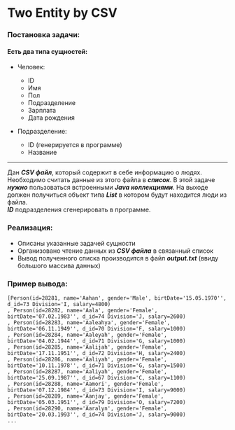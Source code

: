 # Two Entity by CSV

### Постановка задачи:
#### Есть два типа сущностей:

- Человек:

	- ID
	- Имя
	- Пол
	- Подразделение
	- Зарплата
	- Дата рождения

- Подразделение:

	- ID (генерируется в программе)
	- Название
---
Дан ***CSV файл***, который содержит в себе информацию о людях. Необходимо считать данные из этого файла в ***список***.
В этой задаче ***нужно*** пользоваться встроенными ***Java коллекциями***.
На выходе должен получиться объект типа ***List*** в котором будут находится люди из файла.  
***ID*** подразделения сгенерировать в программе.

### Реализация:

- Описаны указанные задачей сущности
- Организовано чтение данных из ***CSV файла*** в связанный список
- Вывод полученного списка производится в файл ***output.txt*** (ввиду большого массива данных)

### Пример вывода:

```
[Person(id=28281, name='Aahan', gender='Male', birtDate='15.05.1970'', d_id=73 Division='I, salary=4800)
, Person(id=28282, name='Aala', gender='Female', birtDate='07.02.1983'', d_id=74 Division='J, salary=2600)
, Person(id=28283, name='Aaleahya', gender='Female', birtDate='06.11.1949'', d_id=70 Division='F, salary=1000)
, Person(id=28284, name='Aaleyah', gender='Female', birtDate='04.02.1944'', d_id=71 Division='G, salary=1000)
, Person(id=28285, name='Aalijah', gender='Female', birtDate='17.11.1951'', d_id=72 Division='H, salary=2400)
, Person(id=28286, name='Aaliyah', gender='Female', birtDate='10.11.1978'', d_id=71 Division='G, salary=1500)
, Person(id=28287, name='Aaliyah', gender='Female', birtDate='25.09.1987'', d_id=67 Division='C, salary=1100)
, Person(id=28288, name='Aamori', gender='Female', birtDate='07.12.1984'', d_id=73 Division='I, salary=9000)
, Person(id=28289, name='Aanjay', gender='Female', birtDate='05.03.1951'', d_id=79 Division='O, salary=7200)
, Person(id=28290, name='Aaralyn', gender='Female', birtDate='20.03.1993'', d_id=74 Division='J, salary=9000)
...
```
